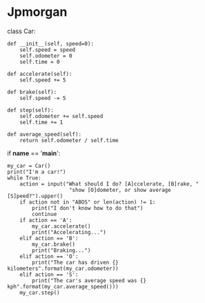 # Jpmorgan
class Car:

    def __init__(self, speed=0):
        self.speed = speed
        self.odometer = 0
        self.time = 0

    def accelerate(self):
        self.speed += 5

    def brake(self):
        self.speed -= 5

    def step(self):
        self.odometer += self.speed
        self.time += 1

    def average_speed(self):
        return self.odometer / self.time


if __name__ == '__main__':

    my_car = Car()
    print("I'm a car!")
    while True:
        action = input("What should I do? [A]ccelerate, [B]rake, "
                        "show [O]dometer, or show average [S]peed?").upper()
        if action not in "ABOS" or len(action) != 1:
            print("I don't know how to do that")
            continue
        if action == 'A':
            my_car.accelerate()
            print("Accelerating...")
        elif action == 'B':
            my_car.brake()
            print("Braking...")
        elif action == 'O':
            print("The car has driven {} kilometers".format(my_car.odometer))
        elif action == 'S':
            print("The car's average speed was {} kph".format(my_car.average_speed()))
        my_car.step()
